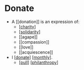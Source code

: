 # Donate

- A [[donation]] is an expression of:
  - [[charity]]
  - [[solidarity]]
  - [[agape]]
  - [[compassion]]
  - [[love]]
  - [[acquiescence]]
- I [[donate]] [[monthly]].
  - [[pull]] [[philanthropy]]


[//begin]: # "Autogenerated link references for markdown compatibility"
[charity]: charity "Charity"
[solidarity]: solidarity "Solidarity"
[donate]: donate "Donate"
[monthly]: monthly "Monthly"
[pull]: pull "Pull"
[philanthropy]: philanthropy "Philanthropy"
[//end]: # "Autogenerated link references"